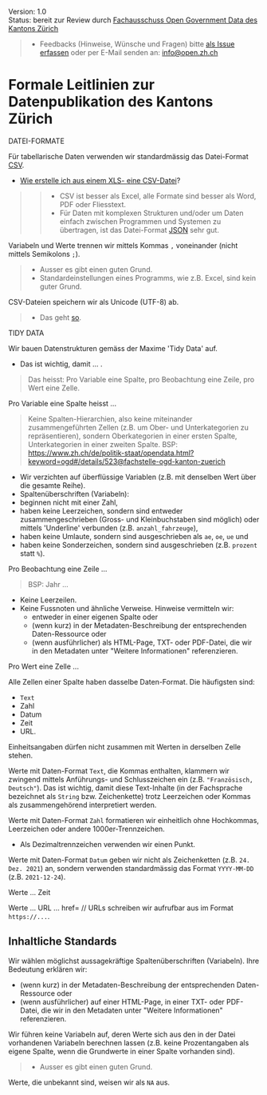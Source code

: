 
Version: 1.0 <br>
Status: bereit zur Review durch [Fachausschuss Open Government Data des Kantons Zürich](https://www.zh.ch/de/direktion-der-justiz-und-des-innern/statistisches-amt/open-government-data/fachausschuss-open-government-data.html#910522844)

> - Feedbacks (Hinweise, Wünsche und Fragen) bitte [als Issue erfassen](https://github.com/openZH/mdd-ogd-handbook/issues) oder per E-Mail senden an: info@open.zh.ch


# Formale Leitlinien zur Datenpublikation des Kantons Zürich

DATEI-FORMATE

Für tabellarische Daten verwenden wir standardmässig das Datei-Format [CSV](http://opendatahandbook.org/glossary/en/terms/csv/).
- [Wie erstelle ich aus einem XLS- eine CSV-Datei](https://github.com/openZH/mdd-ogd-handbook/blob/main/publikationsleitlinien/xls-zu-csv-konvertieren.md)?

>> - CSV ist besser als Excel, alle Formate sind besser als Word, PDF oder Fliesstext.
>> - Für Daten mit komplexen Strukturen und/oder um Daten einfach zwischen Programmen und Systemen zu übertragen, ist das Datei-Format [JSON](http://opendatahandbook.org/glossary/en/terms/json/) sehr gut.

Variabeln und Werte trennen wir mittels Kommas `,` voneinander (nicht mittels Semikolons `;`).

> - Ausser es gibt einen guten Grund.
> - Standardeinstellungen eines Programms, wie z.B. Excel, sind kein guter Grund.

CSV-Dateien speichern wir als Unicode (UTF-8) ab.

> - Das geht [so](https://github.com/openZH/mdd-ogd-handbook/blob/main/publikationsleitlinien/UTF-8-kodieren.md).


TIDY DATA

Wir bauen Datenstrukturen gemäss der Maxime 'Tidy Data' auf.
- Das ist wichtig, damit ... .

> Das heisst: Pro Variable eine Spalte, pro Beobachtung eine Zeile, pro Wert eine Zelle.  

Pro Variable eine Spalte heisst ...

> Keine Spalten-Hierarchien, also keine miteinander zusammengeführten Zellen (z.B. um Ober- und Unterkategorien zu repräsentieren), sondern Oberkategorien in einer ersten Spalte, Unterkategorien in einer zweiten Spalte.
> BSP: https://www.zh.ch/de/politik-staat/opendata.html?keyword=ogd#/details/523@fachstelle-ogd-kanton-zuerich
- Wir verzichten auf überflüssige Variablen (z.B. mit denselben Wert über die gesamte Reihe).
- Spaltenüberschriften (Variabeln):
- beginnen nicht mit einer Zahl,
- haben keine Leerzeichen, sondern sind entweder zusammengeschrieben (Gross- und Kleinbuchstaben sind möglich) oder mittels 'Underline' verbunden (z.B. `anzahl_fahrzeuge`),
- haben keine Umlaute, sondern sind ausgeschrieben als `ae`, `oe`, `ue` und
- haben keine Sonderzeichen, sondern sind ausgeschrieben (z.B. `prozent` statt `%`).

Pro Beobachtung eine Zeile ...

> BSP: Jahr ...
- Keine Leerzeilen.
- Keine Fussnoten und ähnliche Verweise. Hinweise vermitteln wir:
   - entweder in einer eigenen Spalte oder
   - (wenn kurz) in der Metadaten-Beschreibung der entsprechenden Daten-Ressource oder
   - (wenn ausführlicher) als HTML-Page, TXT- oder PDF-Datei, die wir in den Metadaten unter "Weitere Informationen" referenzieren.

Pro Wert eine Zelle ...

Alle Zellen einer Spalte haben dasselbe Daten-Format. Die häufigsten sind: 
- `Text`
- Zahl
- Datum
- Zeit
- URL.

Einheitsangaben dürfen nicht zusammen mit Werten in derselben Zelle stehen.

Werte mit Daten-Format `Text`, die Kommas enthalten, klammern wir zwingend mittels Anführungs- und Schlusszeichen ein (z.B. `"Französisch, Deutsch"`). Das ist wichtig, damit diese Text-Inhalte (in der Fachsprache bezeichnet als `String` bzw. Zeichenkette) trotz Leerzeichen oder Kommas als zusammengehörend interpretiert werden.

Werte mit Daten-Format `Zahl` formatieren wir einheitlich ohne Hochkommas, Leerzeichen oder andere 1000er-Trennzeichen.
- Als Dezimaltrennzeichen verwenden wir einen Punkt.

Werte mit Daten-Format `Datum` geben wir nicht als Zeichenketten (z.B. `24. Dez. 2021`) an, sondern verwenden standardmässig das Format `YYYY-MM-DD` (z.B. `2021-12-24`).

Werte ... Zeit

Werte ... URL ... href= // URLs schreiben wir aufrufbar aus im Format `https://...`.


## Inhaltliche Standards

Wir wählen möglichst aussagekräftige Spaltenüberschriften (Variabeln). Ihre Bedeutung erklären wir:
- (wenn kurz) in der Metadaten-Beschreibung der entsprechenden Daten-Ressource oder
- (wenn ausführlicher) auf einer HTML-Page, in einer TXT- oder PDF-Datei, die wir in den Metadaten unter "Weitere Informationen" referenzieren.

Wir führen keine Variabeln auf, deren Werte sich aus den in der Datei vorhandenen Variabeln berechnen lassen (z.B. keine Prozentangaben als eigene Spalte, wenn die  Grundwerte in einer Spalte vorhanden sind).

> - Ausser es gibt einen guten Grund.

Werte, die unbekannt sind, weisen wir als `NA` aus.
